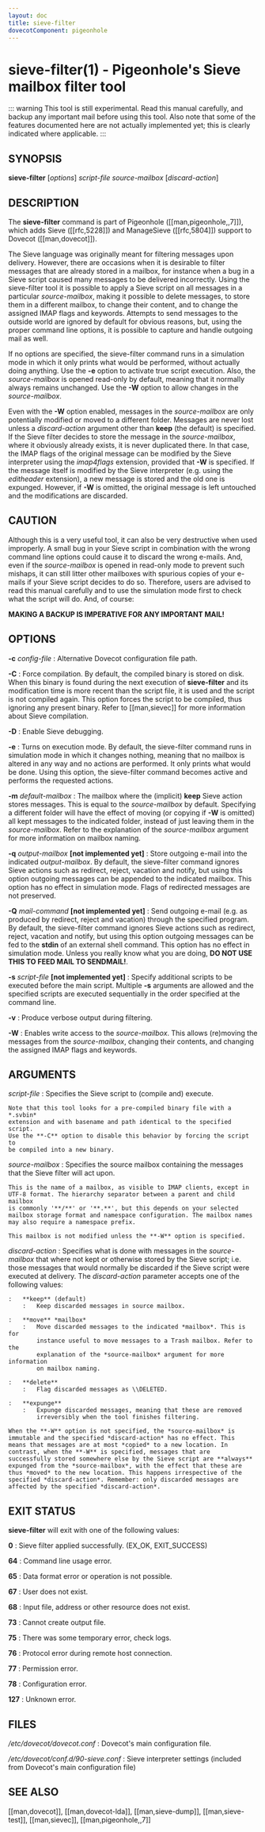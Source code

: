 ```yaml
---
layout: doc
title: sieve-filter
dovecotComponent: pigeonhole
---
```


# sieve-filter(1) - Pigeonhole's Sieve mailbox filter tool

::: warning
This tool is still experimental. Read this manual
carefully, and backup any important mail before using this tool. Also
note that some of the features documented here are not actually
implemented yet; this is clearly indicated where applicable.
:::

## SYNOPSIS

**sieve-filter** [*options*] *script-file* *source-mailbox* [*discard-action*]

## DESCRIPTION

The **sieve-filter** command is part of Pigeonhole ([[man,pigeonhole,,7]]),
which adds Sieve ([[rfc,5228]]) and ManageSieve ([[rfc,5804]]) support to
Dovecot ([[man,dovecot]]).

The Sieve language was originally meant for filtering messages upon
delivery. However, there are occasions when it is desirable to filter
messages that are already stored in a mailbox, for instance when a bug
in a Sieve script caused many messages to be delivered incorrectly.
Using the sieve-filter tool it is possible to apply a Sieve script on
all messages in a particular *source-mailbox*, making it possible to
delete messages, to store them in a different mailbox, to change their
content, and to change the assigned IMAP flags and keywords. Attempts to
send messages to the outside world are ignored by default for obvious
reasons, but, using the proper command line options, it is possible to
capture and handle outgoing mail as well.

If no options are specified, the sieve-filter command runs in a
simulation mode in which it only prints what would be performed, without
actually doing anything. Use the **-e** option to activate true script
execution. Also, the *source-mailbox* is opened read-only by default,
meaning that it normally always remains unchanged. Use the **-W** option
to allow changes in the *source-mailbox*.

Even with the **-W** option enabled, messages in the *source-mailbox*
are only potentially modified or moved to a different folder. Messages
are never lost unless a *discard-action* argument other than **keep**
(the default) is specified. If the Sieve filter decides to store the
message in the *source-mailbox*, where it obviously already exists, it
is never duplicated there. In that case, the IMAP flags of the original
message can be modified by the Sieve interpreter using the *imap4flags*
extension, provided that **-W** is specified. If the message itself is
modified by the Sieve interpreter (e.g. using the *editheader*
extension), a new message is stored and the old one is expunged.
However, if **-W** is omitted, the original message is left untouched
and the modifications are discarded.

## CAUTION

Although this is a very useful tool, it can also be very destructive
when used improperly. A small bug in your Sieve script in combination
with the wrong command line options could cause it to discard the wrong
e-mails. And, even if the *source-mailbox* is opened in read-only mode
to prevent such mishaps, it can still litter other mailboxes with
spurious copies of your e-mails if your Sieve script decides to do so.
Therefore, users are advised to read this manual carefully and to use
the simulation mode first to check what the script will do. And, of
course:

**MAKING A BACKUP IS IMPERATIVE FOR ANY IMPORTANT MAIL!**

## OPTIONS

**-c** *config-file*
:   Alternative Dovecot configuration file path.

**-C**
:   Force compilation. By default, the compiled binary is stored on disk.
    When this binary is found during the next execution of
    **sieve-filter** and its modification time is more recent than the
    script file, it is used and the script is not compiled again. This
    option forces the script to be compiled, thus ignoring any present
    binary. Refer to [[man,sievec]] for more information about Sieve
    compilation.

<!-- @include: option-d.inc -->

**-D**
:   Enable Sieve debugging.

**-e**
:   Turns on execution mode. By default, the sieve-filter command runs in
    simulation mode in which it changes nothing, meaning that no mailbox
    is altered in any way and no actions are performed. It only prints
    what would be done. Using this option, the sieve-filter command
    becomes active and performs the requested actions.

**-m** *default-mailbox*
:   The mailbox where the (implicit) **keep** Sieve action stores
    messages. This is equal to the *source-mailbox* by default.
    Specifying a different folder will have the effect of moving (or
    copying if **-W** is omitted) all kept messages to the indicated
    folder, instead of just leaving them in the *source-mailbox*. Refer
    to the explanation of the *source-mailbox* argument for more
    information on mailbox naming.

<!-- @include: option-o.inc -->

**-q** *output-mailbox* **[not implemented yet]**
:   Store outgoing e-mail into the indicated *output-mailbox*. By
    default, the sieve-filter command ignores Sieve actions such as
    redirect, reject, vacation and notify, but using this option outgoing
    messages can be appended to the indicated mailbox. This option has no
    effect in simulation mode. Flags of redirected messages are not
    preserved.

**-Q** *mail-command* **[not implemented yet]**
:   Send outgoing e-mail (e.g. as produced by redirect, reject and
    vacation) through the specified program. By default, the sieve-filter
    command ignores Sieve actions such as redirect, reject, vacation and
    notify, but using this option outgoing messages can be fed to the
    **stdin** of an external shell command. This option has no effect in
    simulation mode. Unless you really know what you are doing, **DO NOT
    USE THIS TO FEED MAIL TO SENDMAIL!**.

**-s** *script-file* **[not implemented yet]**
:   Specify additional scripts to be executed before the main script.
    Multiple **-s** arguments are allowed and the specified scripts are
    executed sequentially in the order specified at the command line.

<!-- @include: option-u-user.inc -->

**-v**
:   Produce verbose output during filtering.

**-W**
:   Enables write access to the *source-mailbox*. This allows (re)moving
    the messages from the *source-mailbox*, changing their contents, and
    changing the assigned IMAP flags and keywords.

<!-- @include: option-x.inc -->

## ARGUMENTS

*script-file*
:   Specifies the Sieve script to (compile and) execute.

    Note that this tool looks for a pre-compiled binary file with a *.svbin*
    extension and with basename and path identical to the specified script.
    Use the **-C** option to disable this behavior by forcing the script to
    be compiled into a new binary.

*source-mailbox*
:   Specifies the source mailbox containing the messages that the Sieve
    filter will act upon.

    This is the name of a mailbox, as visible to IMAP clients, except in
    UTF-8 format. The hierarchy separator between a parent and child mailbox
    is commonly '**/**' or '**.**', but this depends on your selected
    mailbox storage format and namespace configuration. The mailbox names
    may also require a namespace prefix.

    This mailbox is not modified unless the **-W** option is specified.

*discard-action*
:   Specifies what is done with messages in the *source-mailbox* that
    where not kept or otherwise stored by the Sieve script; i.e. those
    messages that would normally be discarded if the Sieve script were
    executed at delivery. The *discard-action* parameter accepts one of
    the following values:

    :   **keep** (default)
        :   Keep discarded messages in source mailbox.

    :   **move** *mailbox*
        :   Move discarded messages to the indicated *mailbox*. This is for
            instance useful to move messages to a Trash mailbox. Refer to the
            explanation of the *source-mailbox* argument for more information
            on mailbox naming.

    :   **delete**
        :   Flag discarded messages as \\DELETED.

    :   **expunge**
        :   Expunge discarded messages, meaning that these are removed
            irreversibly when the tool finishes filtering.

    When the **-W** option is not specified, the *source-mailbox* is
    immutable and the specified *discard-action* has no effect. This
    means that messages are at most *copied* to a new location. In
    contrast, when the **-W** is specified, messages that are
    successfully stored somewhere else by the Sieve script are **always**
    expunged from the *source-mailbox*, with the effect that these are
    thus *moved* to the new location. This happens irrespective of the
    specified *discard-action*. Remember: only discarded messages are
    affected by the specified *discard-action*.

<!-- TODO:
## EXAMPLES

FIXME
-->

## EXIT STATUS

**sieve-filter** will exit with one of the following values:

**0**
:   Sieve filter applied successfully. (EX_OK, EXIT_SUCCESS)

**64**
:   Command line usage error.

**65**
:   Data format error or operation is not possible.

**67**
:   User does not exist.

**68**
:   Input file, address or other resource does not exist.

**73**
:   Cannot create output file.

**75**
:   There was some temporary error, check logs.

**76**
:   Protocol error during remote host connection.

**77**
:   Permission error.

**78**
:   Configuration error.

**127**
:   Unknown error.

## FILES

*/etc/dovecot/dovecot.conf*
:   Dovecot's main configuration file.

*/etc/dovecot/conf.d/90-sieve.conf*
:   Sieve interpreter settings (included from Dovecot's main
    configuration file)

<!-- @include: reporting-bugs.inc -->

## SEE ALSO

[[man,dovecot]], [[man,dovecot-lda]], [[man,sieve-dump]],
[[man,sieve-test]], [[man,sievec]], [[man,pigeonhole,,7]]
